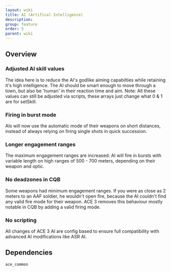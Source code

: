 ```yaml
---
layout: wiki
title: AI (Artifical Intelligence)
description: 
group: feature
order: 5
parent: wiki
---
```


## Overview

### Adjusted AI skill values
The idea here is to reduce the AI's godlike aiming capabilties while retaining it's high intelligence. The AI should be smart enough to move through a town, but also be 'human' in their reaction time and aim.
Note: All these values can still be adjusted via scripts, these arrays just change what 0 & 1 are for setSkill.

### Firing in burst mode
AIs will now use the automatic mode of their weapons on short distances, instead of always relying on firing single shots in quick succession.

### Longer engagement ranges
The maximum engagement ranges are increased: AI will fire in bursts with variable length on high ranges of 500 - 700 meters, depending on their weapon and optic.

### No deadzones in CQB
Some weapons had minimum engagement ranges. If you were as close as 2 meters to an AAF soldier, he wouldn't open fire, because the AI couldn't find any valid fire mode for their weapon. ACE 3 removes this behaviour mostly notable in CQB by adding a valid firing mode.

### No scripting
All changes of ACE 3 AI are config based to ensure full compatibility with advanced AI modifications like ASR AI.


## Dependencies

`ace_common`
